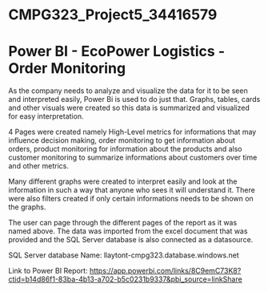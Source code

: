 # CMPG323_Project5_34416579
# Power BI - EcoPower Logistics - Order Monitoring

As the company needs to analyze and visualize the data for it to be seen and interpreted easily, Power Bi is used to do just that. Graphs, tables, cards and other visuals were created so this data is summarized and visualized for easy interpretation.

4 Pages were created namely High-Level metrics for informations that may influence decision making, order monitoring to get information about orders, product monitoring for  information about the products and also customer monitoring to summarize informations about customers over time and other metrics.

Many different graphs were created to interpret easily and look at the information in such a way that anyone who sees it will understand it. There were also filters created if only certain informations needs to be shown on the graphs.

The user can page through the different pages of the report as it was named above. The data was imported from the excel document that was provided and the SQL Server database is also connected as a datasource.

SQL Server database Name: llaytont-cmpg323.database.windows.net

Link to Power BI Report: https://app.powerbi.com/links/8C9emC73K8?ctid=b14d86f1-83ba-4b13-a702-b5c0231b9337&pbi_source=linkShare

